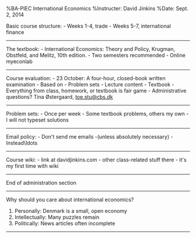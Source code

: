 %BA-PIEC International Economics
%Instructer: David Jinkins
%Date: Sept. 2, 2014

Basic course structure:
    - Weeks 1-4, trade
    - Weeks 5-7, international finance

-----------------------------

The textbook:
    - International Economics: Theory and Policy, Krugman, Obstfeld, and Melitz, 10th edition.
    - Two semesters recommended
    - Online myeconlab

------------------------------

Course evaluation:
    - 23 October: A four-hour, closed-book  written examination
    - Based on
        - Problem sets 
        - Lecture content
        - Textbook
    - Everything from class, homework, or textbook is fair game
    - Administrative questions? Tina Østergaard, toe.stu@cbs.dk

------------------------------

Problem sets:
    - Once per week
    - Some textbook problems, others my own
    - I will not typeset solutions

-------------------------------

Email policy:
    - Don't send me emails
        -(unless absolutely necessary)
    - Instead\ldots

-------------------------------

Course wiki:
    - link at davidjinkins.com
    - other class-related stuff there
    - it's my first time with wiki

--------------------------------

End of administration section

--------------------------------

Why should you care about international economics?

1. Personally: Denmark is a small, open economy
2. Intellectually: Many puzzles remain
3. Politically: News articles often incomplete 

--------------------------------













